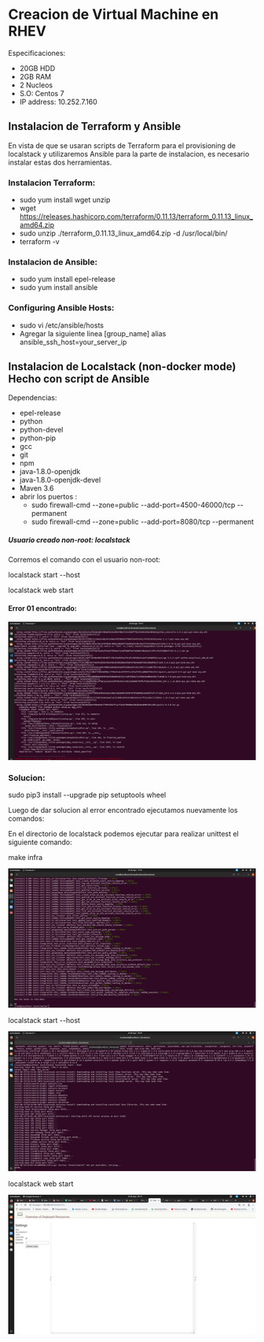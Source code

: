 # Creacion de Virtual Machine en RHEV
 Especificaciones:
 - 20GB HDD
 - 2GB RAM
 - 2 Nucleos
 - S.O: Centos 7
 - IP address: 10.252.7.160
 
 ## Instalacion de Terraform y Ansible

 En vista de que se usaran scripts de Terraform para el provisioning de localstack y utilizaremos Ansible para la parte de   instalacion, es necesario instalar estas dos herramientas.
 
 ### Instalacion Terraform:
  - sudo yum install wget unzip
  - wget https://releases.hashicorp.com/terraform/0.11.13/terraform_0.11.13_linux_amd64.zip
  - sudo unzip ./terraform_0.11.13_linux_amd64.zip -d /usr/local/bin/
  - terraform -v

### Instalacion de Ansible:

  - sudo yum install epel-release
  - sudo yum install ansible
### Configuring Ansible Hosts:
  - sudo vi /etc/ansible/hosts
  - Agregar la siguiente linea 
    [group_name]
    alias ansible_ssh_host=your_server_ip
 
 ## Instalacion de Localstack (non-docker mode) Hecho con script de Ansible
  
 Dependencias: 
 
- epel-release 
- python 
- python-devel 
- python-pip 
- gcc 
- git 
- npm 
- java-1.8.0-openjdk 
- java-1.8.0-openjdk-devel
- Maven 3.6
- abrir los puertos :
   - sudo firewall-cmd --zone=public --add-port=4500-46000/tcp --permanent
   - sudo firewall-cmd --zone=public --add-port=8080/tcp --permanent

##### Usuario creado non-root: localstack

Corremos el comando con el usuario non-root: 

localstack start --host 

localstack web start

#### Error 01 encontrado:

![](https://github.com/semperti-bootcamp/sre-bootcamp-localstack-marko-190820/blob/A1/imagenes/erro01.png)

### Solucion:

sudo pip3 install --upgrade pip setuptools wheel

Luego de dar solucion al error encontrado ejecutamos nuevamente los comandos:

En el directorio de localstack podemos ejecutar para realizar unittest el siguiente comando:

make infra

![](https://github.com/semperti-bootcamp/sre-bootcamp-localstack-marko-190820/blob/A1/imagenes/testlocalstack.png)



localstack start --host

![](https://github.com/semperti-bootcamp/sre-bootcamp-localstack-marko-190820/blob/A1/imagenes/localstackstart.png)




localstack web start

![](https://github.com/semperti-bootcamp/sre-bootcamp-localstack-marko-190820/blob/A1/imagenes/localstackweb.png)


